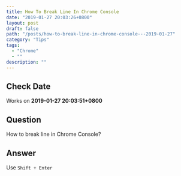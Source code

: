 ```yaml
---
title: How To Break Line In Chrome Console
date: "2019-01-27 20:03:26+0800"
layout: post
draft: false
path: "/posts/how-to-break-line-in-chrome-console---2019-01-27"
category: "Tips"
tags:
  - "Chrome"
  - ""
description: ""
---
```


## Check Date

Works on **2019-01-27 20:03:51+0800**

## Question

How to break line in Chrome Console?

## Answer

Use `Shift + Enter`

